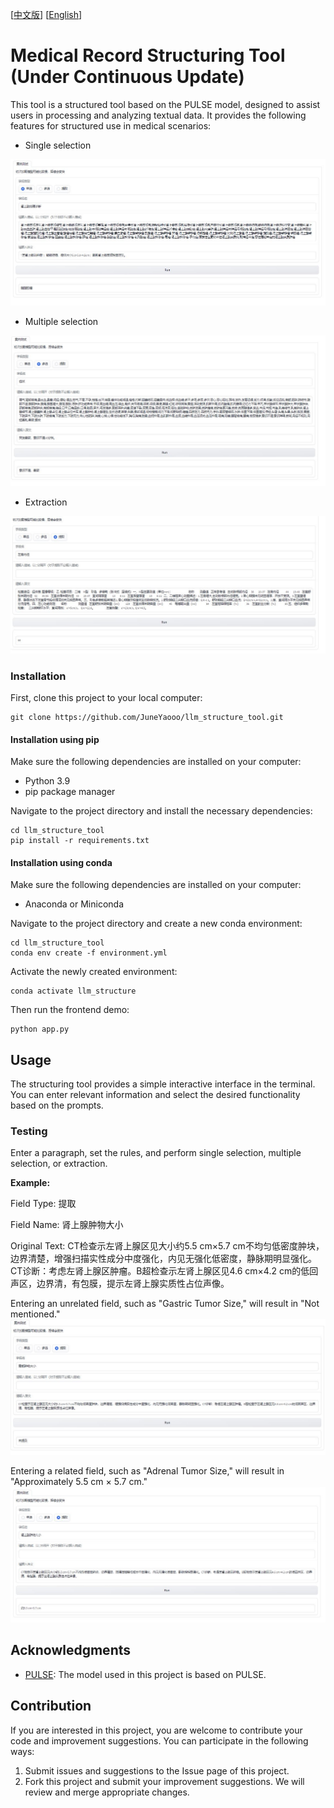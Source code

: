 [[中文版](https://github.com/JuneYaooo/llm_structure_tool/blob/main/README.md)] [[English](https://github.com/JuneYaooo/llm_structure_tool/blob/main/README_en.md)]

# Medical Record Structuring Tool (Under Continuous Update)

This tool is a structured tool based on the PULSE model, designed to assist users in processing and analyzing textual data. It provides the following features for structured use in medical scenarios:

- Single selection

![Single selection example](img/2.jpg)

- Multiple selection

![Multiple selection example](img/3.jpg)

- Extraction

![Extraction example](img/1.jpg)

### Installation

First, clone this project to your local computer:

```
git clone https://github.com/JuneYaooo/llm_structure_tool.git
```

#### Installation using pip

Make sure the following dependencies are installed on your computer:

- Python 3.9
- pip package manager

Navigate to the project directory and install the necessary dependencies:

```
cd llm_structure_tool
pip install -r requirements.txt
```

#### Installation using conda

Make sure the following dependencies are installed on your computer:

- Anaconda or Miniconda

Navigate to the project directory and create a new conda environment:

```
cd llm_structure_tool
conda env create -f environment.yml
```

Activate the newly created environment:

```
conda activate llm_structure
```

Then run the frontend demo:

```
python app.py
```

## Usage

The structuring tool provides a simple interactive interface in the terminal. You can enter relevant information and select the desired functionality based on the prompts.

### Testing

Enter a paragraph, set the rules, and perform single selection, multiple selection, or extraction.

**Example:**

Field Type: 提取

Field Name: 肾上腺肿物大小

Original Text: CT检查示左肾上腺区见大小约5.5 cm×5.7 cm不均匀低密度肿块，边界清楚，增强扫描实性成分中度强化，内见无强化低密度，静脉期明显强化。CT诊断：考虑左肾上腺区肿瘤。B超检查示左肾上腺区见4.6 cm×4.2 cm的低回声区，边界清，有包膜，提示左肾上腺实质性占位声像。

Entering an unrelated field, such as "Gastric Tumor Size," will result in "Not mentioned."
![Extraction example - Comparison 1](img/4.jpg)

Entering a related field, such as "Adrenal Tumor Size," will result in "Approximately 5.5 cm × 5.7 cm."
![Extraction example - Comparison 2](img/5.jpg)

## Acknowledgments

- [PULSE](https://github.com/openmedlab/PULSE): The model used in this project is based on PULSE.

## Contribution

If you are interested in this project, you are welcome to contribute your code and improvement suggestions. You can participate in the following ways:

1. Submit issues and suggestions to the Issue page of this project.
2. Fork this project and submit your improvement suggestions. We will review and merge appropriate changes.
